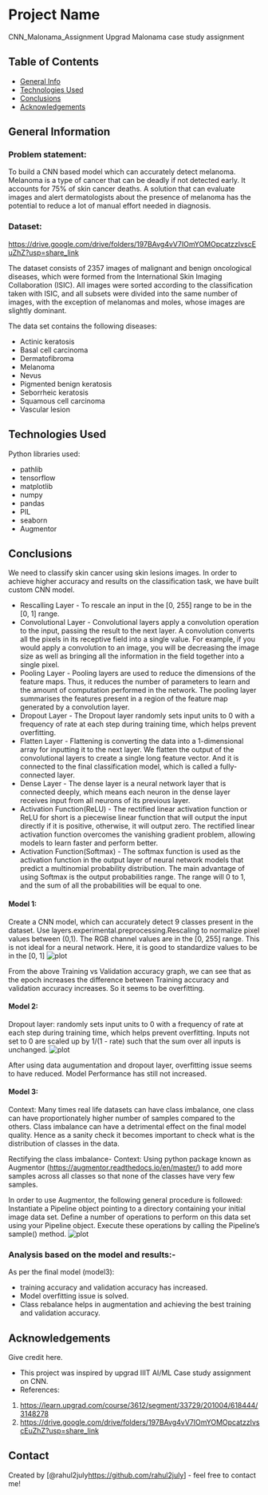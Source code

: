 # Project Name
CNN_Malonama_Assignment
Upgrad Malonama case study assignment

## Table of Contents
* [General Info](#general-information)
* [Technologies Used](#technologies-used)
* [Conclusions](#conclusions)
* [Acknowledgements](#acknowledgements)

<!-- You can include any other section that is pertinent to your problem -->

## General Information
### Problem statement: 
To build a CNN based model which can accurately detect melanoma. 
Melanoma is a type of cancer that can be deadly if not detected early. 
It accounts for 75% of skin cancer deaths. 
A solution that can evaluate images and alert dermatologists about the presence of melanoma has the potential to reduce a lot of manual effort needed in diagnosis.

### Dataset:
https://drive.google.com/drive/folders/197BAvg4vV7IOmYOMOpcatzzIvscEuZhZ?usp=share_link

The dataset consists of 2357 images of malignant and benign oncological diseases, which were formed from the International Skin Imaging Collaboration (ISIC). All images were sorted according to the classification taken with ISIC, and all subsets were divided into the same number of images, with the exception of melanomas and moles, whose images are slightly dominant.

The data set contains the following diseases:
* Actinic keratosis
* Basal cell carcinoma
* Dermatofibroma
* Melanoma
* Nevus
* Pigmented benign keratosis
* Seborrheic keratosis
* Squamous cell carcinoma
* Vascular lesion

<!-- You don't have to answer all the questions - just the ones relevant to your project. -->


## Technologies Used
Python libraries used:
- pathlib
- tensorflow
- matplotlib
- numpy
- pandas
- PIL
- seaborn
- Augmentor


<!-- As the libraries versions keep on changing, it is recommended to mention the version of library used in this project -->


## Conclusions
We need to classify skin cancer using skin lesions images.
In order to achieve higher accuracy and results on the classification task, we have built custom CNN model.

- Rescalling Layer - To rescale an input in the [0, 255] range to be in the [0, 1] range.
- Convolutional Layer - Convolutional layers apply a convolution operation to the input, passing the result to the next layer. 
A convolution converts all the pixels in its receptive field into a single value. 
For example, if you would apply a convolution to an image, you will be decreasing the image size as well as bringing all the information in the field together into a single pixel.
- Pooling Layer - Pooling layers are used to reduce the dimensions of the feature maps. 
Thus, it reduces the number of parameters to learn and the amount of computation performed in the network. 
The pooling layer summarises the features present in a region of the feature map generated by a convolution layer.
- Dropout Layer - The Dropout layer randomly sets input units to 0 with a frequency of rate at each step during training time, which helps prevent overfitting.
- Flatten Layer - Flattening is converting the data into a 1-dimensional array for inputting it to the next layer. 
We flatten the output of the convolutional layers to create a single long feature vector. 
And it is connected to the final classification model, which is called a fully-connected layer.
- Dense Layer - The dense layer is a neural network layer that is connected deeply, which means each neuron in the dense layer receives input from all neurons of its previous layer.
- Activation Function(ReLU) - The rectified linear activation function or ReLU for short is a piecewise linear function that will output the input directly if it is positive, otherwise, it will output zero.
The rectified linear activation function overcomes the vanishing gradient problem, allowing models to learn faster and perform better.
- Activation Function(Softmax) - The softmax function is used as the activation function in the output layer of neural network models that predict a multinomial probability distribution. 
The main advantage of using Softmax is the output probabilities range. The range will 0 to 1, and the sum of all the probabilities will be equal to one.


#### Model 1:
Create a CNN model, which can accurately detect 9 classes present in the dataset. 
Use layers.experimental.preprocessing.Rescaling to normalize pixel values between (0,1). 
The RGB channel values are in the [0, 255] range. 
This is not ideal for a neural network. Here, it is good to standardize values to be in the [0, 1]
![plot](Images/Analysis_1.png) 

From the above Training vs Validation accuracy graph, we can see that as the epoch increases the difference between Training accuracy and validation accuracy increases.
So it seems to be overfitting.


#### Model 2:
Dropout layer: randomly sets input units to 0 with a frequency of rate at each step during training time,
which helps prevent overfitting.
Inputs not set to 0 are scaled up by 1/(1 - rate) such that the sum over all inputs is unchanged.
![plot](Images/Analysis_2.png)

After using data augumentation and dropout layer, overfitting issue seems to have reduced.
Model Performance has still not increased.

#### Model 3:
Context: Many times real life datasets can have class imbalance, one class can have proportionately higher number of samples compared to the others. 
Class imbalance can have a detrimental effect on the final model quality. 
Hence as a sanity check it becomes important to check what is the distribution of classes in the data.

Rectifying the class imbalance-
Context: Using python package known as Augmentor (https://augmentor.readthedocs.io/en/master/) to add more samples across all classes so that none of the classes have very few samples.

In order to use Augmentor, the following general procedure is followed:
Instantiate a Pipeline object pointing to a directory containing your initial image data set.
Define a number of operations to perform on this data set using your Pipeline object.
Execute these operations by calling the Pipeline’s sample() method.
![plot](Images/Analysis_3.png)


### Analysis based on the model and results:- 
As per the final model (model3):
- training accuracy and validation accuracy has increased.
- Model overfitting issue is solved.
- Class rebalance helps in augmentation and achieving the best training and validation accuracy.

<!-- You don't have to answer all the questions - just the ones relevant to your project. -->


## Acknowledgements
Give credit here.
- This project was inspired by upgrad IIIT AI/ML Case study assignment on CNN.
- References:
1) https://learn.upgrad.com/course/3612/segment/33729/201004/618444/3148278
2) https://drive.google.com/drive/folders/197BAvg4vV7IOmYOMOpcatzzIvscEuZhZ?usp=share_link


## Contact
Created by [@rahul2july<https://github.com/rahul2july>] - feel free to contact me!


<!-- Optional -->
<!-- ## License -->
<!-- This project is open source and available under the [... License](). -->

<!-- You don't have to include all sections - just the one's relevant to your project --> 
